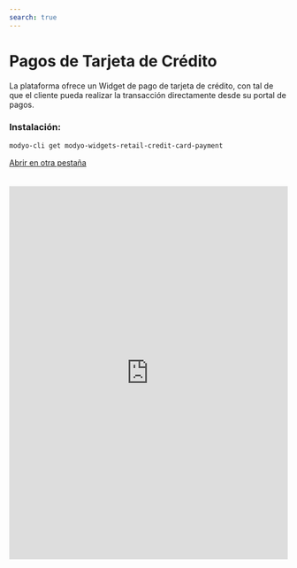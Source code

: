 ```yaml
---
search: true
---
```


# Pagos de Tarjeta de Crédito

La plataforma ofrece un Widget de pago de tarjeta de crédito, con tal de que el cliente pueda realizar la transacción directamente desde su portal de pagos.

### Instalación:

```bash
modyo-cli get modyo-widgets-retail-credit-card-payment
```

[Abrir en otra pestaña](https://widgets-es.modyo.com/personas/pagos-de-tarjeta-de-credito)

<iframe id="widgetFrame" src="https://widgets-es.modyo.com/personas/pagos-de-tarjeta-de-credito" width="100%"  frameBorder="0"  style="min-height:675px;overflow:auto;margin-top:20px;"></p> 

<p spaces-before="0">
  Para realizar la transacción, el cliente verá predeterminadamente:
</p>

<table spaces-before="0">
  <tr>
    <th align="left">
      Funcionalidad
    </th>
    
    <th align="left">
      Descripción
    </th>
  </tr>
  
  <tr>
    <td align="left">
      Tarjeta de crédito a pagar
    </td>
    
    <td align="left">
      Presenta la tarjeta de crédito en la cual se realizará la transacción
    </td>
  </tr>
  
  <tr>
    <td align="left">
      Deuda de pago nacional
    </td>
    
    <td align="left">
      Presenta el monto total que se ha utilizado en el cupo nacional de la tarjeta, incluyendo lo que no está facturado.
    </td>
  </tr>
  
  <tr>
    <td align="left">
      Deuda de pago internacional
    </td>
    
    <td align="left">
      Presenta el monto total que se ha utilizado en el cupo internacional de la tarjeta, incluyendo lo que no está facturado.
    </td>
  </tr>
  
  <tr>
    <td align="left">
      Selección de cuenta de origen del pago
    </td>
    
    <td align="left">
      El cliente puede seleccionar la cuenta de la cual se extraerá el monto de pago.
    </td>
  </tr>
  
  <tr>
    <td align="left">
      Monto mínimo a pagar
    </td>
    
    <td align="left">
      Muestra el monto mínimo a pagar de la deuda, para que esta no quede morosa.
    </td>
  </tr>
  
  <tr>
    <td align="left">
      Monto total a pagar
    </td>
    
    <td align="left">
      Muestra el monto total facturado de la deuda a pagar.
    </td>
  </tr>
  
  <tr>
    <td align="left">
      Monto personalizado a pagar
    </td>
    
    <td align="left">
      Permite al cliente seleccionar un monto personalizado para pagar de la deuda.
    </td>
  </tr>
</table>

<script>

  export default {
    mounted() {

      function setIframeHeightCO(id, ht) {
          var ifrm = document.getElementById(id);
          if(ifrm) {
            ifrm.style.height = ht + 4 + "px";
          }
      }
      // iframed document sends its height using postMessage
      function handleDocHeightMsg(e) {
          // check origin
          if ( e.origin === 'https://widgets-es.modyo.com' ) {
              // parse data
              var data = JSON.parse( e.data );

              console.log('data:', data)
              // check data object
              if ( data['docHeight'] ) {
                  setIframeHeightCO( 'widgetFrame', data['docHeight'] );
              } else {
                  setIframeHeightCO( 'widgetFrame', 700 );
              }
          }
      }

      // assign message handler
      if ( window.addEventListener ) {
          window.addEventListener('message', handleDocHeightMsg, false);
      }
    }
  }

</script>
